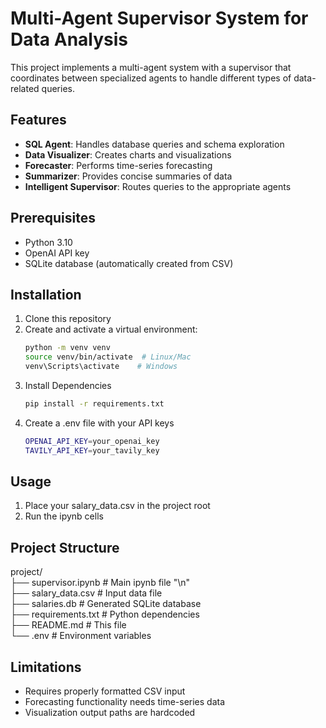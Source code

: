# Multi-Agent Supervisor System for Data Analysis

This project implements a multi-agent system with a supervisor that coordinates between specialized agents to handle different types of data-related queries.

## Features

- **SQL Agent**: Handles database queries and schema exploration
- **Data Visualizer**: Creates charts and visualizations
- **Forecaster**: Performs time-series forecasting
- **Summarizer**: Provides concise summaries of data
- **Intelligent Supervisor**: Routes queries to the appropriate agents

## Prerequisites

- Python 3.10
- OpenAI API key
- SQLite database (automatically created from CSV)

## Installation

1. Clone this repository
2. Create and activate a virtual environment:
   ```bash
   python -m venv venv
   source venv/bin/activate  # Linux/Mac
   venv\Scripts\activate    # Windows
3. Install Dependencies
    ```bash
    pip install -r requirements.txt
4. Create a .env file with your API keys
    ```bash
    OPENAI_API_KEY=your_openai_key
    TAVILY_API_KEY=your_tavily_key

## Usage

1. Place your salary_data.csv in the project root
2. Run the ipynb cells

## Project Structure

project/  
├── supervisor.ipynb       # Main ipynb file "\n"  
├── salary_data.csv        # Input data file  
├── salaries.db            # Generated SQLite database  
├── requirements.txt       # Python dependencies  
├── README.md              # This file  
└── .env                   # Environment variables  

## Limitations

* Requires properly formatted CSV input
* Forecasting functionality needs time-series data
* Visualization output paths are hardcoded
